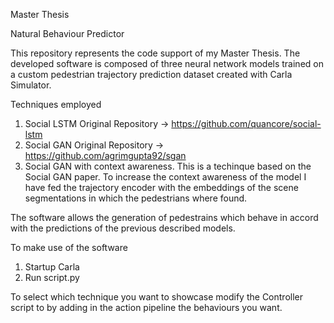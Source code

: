 Master Thesis

Natural Behaviour Predictor

This repository represents the code support of my Master Thesis.
The developed software is composed of three neural network models trained on a custom pedestrian trajectory prediction dataset created with Carla Simulator.

Techniques employed

1. Social LSTM Original Repository -> https://github.com/quancore/social-lstm
2. Social GAN Original Repository  -> https://github.com/agrimgupta92/sgan 
3. Social GAN with context awareness. This is a techinque based on the Social GAN paper. To increase the context awareness of the model I have fed the trajectory encoder with the embeddings of the scene segmentations in which the pedestrians where found.


The software allows the generation of pedestrains which behave in accord with the predictions of the previous described models. 

To make use of the software
1. Startup Carla
2. Run script.py


To select which technique you want to showcase modify the Controller script to by adding in the action pipeline the behaviours you want.
